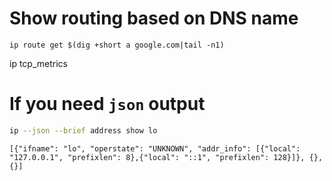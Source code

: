 
# Show routing based on DNS name
```
ip route get $(dig +short a google.com|tail -n1)
```

ip tcp_metrics

# If you need `json` output

```bash
ip --json --brief address show lo
```
```
[{"ifname": "lo", "operstate": "UNKNOWN", "addr_info": [{"local": "127.0.0.1", "prefixlen": 8},{"local": "::1", "prefixlen": 128}]}, {}, {}]
```
